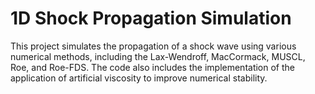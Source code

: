 # 1D Shock Propagation Simulation

This project simulates the propagation of a shock wave using various numerical methods, including the Lax-Wendroff, MacCormack, MUSCL, Roe, and Roe-FDS. The code also includes the implementation of the application of artificial viscosity to improve numerical stability.
